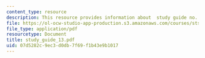```yaml
---
content_type: resource
description: This resource provides information about  study guide no. 13.
file: https://ol-ocw-studio-app-production.s3.amazonaws.com/courses/sts-005-disease-and-society-in-america-fall-2005/07d5282c9ec3d0db7f69f1b43e9b1017_study_guide_13.pdf
file_type: application/pdf
resourcetype: Document
title: study_guide_13.pdf
uid: 07d5282c-9ec3-d0db-7f69-f1b43e9b1017
---
```

